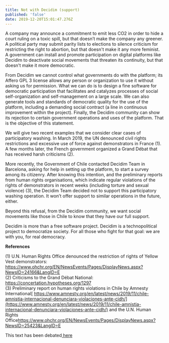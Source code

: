 ```yaml
---
title: Not with Decidim (support)
published: 'false'
date: 2019-12-20T15:01:47.276Z
---
```

A company may announce a commitment to emit less CO2 in order to hide a court ruling on a toxic spill, but that doesn’t make the company any greener. A political party may submit parity lists to elections to silence criticism for restricting the right to abortion, but that doesn't make it any more feminist. A government can install and promote participation on digital platforms like Decidim to deactivate social movements that threaten its continuity, but that doesn't make it more democratic.

From Decidim we cannot control what governments do with the platform; its Affero GPL 3 license allows any person or organization to use it without asking us for permission. What we can do is to design a fine software for democratic participation that facilitates and catalyzes processes of social self-organization and self-management on a large scale. We can also generate tools and standards of democratic quality for the use of the platform, including a demanding social contract (a line in continuous improvement within the project). Finally, the Decidim community can show its rejection to certain government operations and uses of the platform. That is the objective of this statement.

We will give two recent examples that we consider clear cases of participatory washing. In March 2019, the UN denounced civil rights restrictions and excessive use of force against demonstrators in France (1). A few months later, the French government organized a Grand Débat that has received harsh criticisms (2).

More recently, the Government of Chile contacted Decidim Team in Barcelona, asking for help in setting up the platform, to start a survey among its citizenry. After knowing this intention, and the preliminary reports from human rights organisations, which indicate regular violations of the rights of demonstrators in recent weeks (including torture and sexual violence) (3), the Decidim Team decided not to support this participatory washing operation. It won’t offer support to similar operations in the future, either.

Beyond this refusal, from the Decidim community, we want social movements like those in Chile to know that they have our full support.

Decidim is more than a free software project. Decidim is a technopolitical project to democratize society. For all those who fight for that goal: we are with you, for real democracy.

**References**

(1) U.N. Human Rights Office denounced the restriction of rights of Yellow Vest demonstrators: <https://www.ohchr.org/EN/NewsEvents/Pages/DisplayNews.aspx?NewsID=24166&LangID=E>\
(2) Criticisms to the Grand Débat National: <https://concertation.hypotheses.org/1297>\
(3) Preliminary report on human rights violations in Chile by Amnesty International[](https://www.amnesty.org/es/latest/news/2019/11/chile-amnistia-internacional-denunciara-violaciones-ante-cidh/)[ https://www.amnesty.org/en/latest/news/2019/11/chile-amnistia-internacional-denunciara-violaciones-ante-cidh/](https://www.amnesty.org/en/latest/news/2019/11/chile-amnistia-internacional-denunciara-violaciones-ante-cidh/) and the U.N. Human Rights Office<https://www.ohchr.org/EN/NewsEvents/Pages/DisplayNews.aspx?NewsID=25423&LangID=E>

This text has been debated[ here](https://meta.decidim.org/assemblies/PoliticaDecidim/f/1163/)

